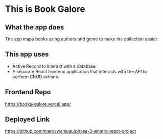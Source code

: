 # This is Book Galore


## What the app does

The app maps books using authors and genre to make the collection easier.

## This app uses
- Active Record to interact with a database.
- A separate React frontend application that interacts with the API to
  perform CRUD actions.

## Frontend Repo
https://books-galore.vercel.app/

## Deployed Link
https://github.com/mercywanjugu/phase-3-sinatra-react-project